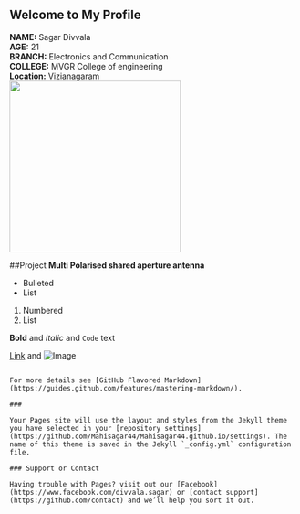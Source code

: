 ## Welcome to My Profile
**NAME:** Sagar Divvala <br>
**AGE:** 21 <br>
**BRANCH:** Electronics and Communication <br>
**COLLEGE:** MVGR College of engineering <br>
**Location:** Vizianagaram <br>
<img src="https://lh3.googleusercontent.com/hUA6L9wE06PjixZ5ZKclUbKj2A8iSdrGWqFjnv_7Ie3aRzFbjpFw00suIL9Uu91788mcaom40dvBDKJhndU-YnuBMVYplHWNMPrQEKsEX_L6PGlm21ekSsxFEa5TFNwOu0QleZ-71U6dxs-I7Mmliw1CxpmDW1RG1pNi5_NjUiUrTm0mOGcl6uYZTLun4-baFh-3MDONPhocTOv9MokvWjU6KB3QBqy5K88JOz9bPws4fh32KZE36qvz9mJRhs3jlwrmB2I5Ng8jJHAJgdPsR5lb6fNL6K37tcBPG97E2wNY-qZpMuU7uE4lA9DdXxyVoF9A22rCDAPu1lJ2MmP42obt83nYWqlb1wF1ZjlBIbBubcpWX80bg-VAJkQs76nP8CQUaJk6dH76pmLoGzwSFBzvXrv_IjVwBP8ipbhIhYRy4WTLg_wCSyp-xAszZzDPDdD_RBbbHtLRjM_odfrs50bpRrYwLjD1HeV9Ji4_uroTPeSMQrqXbZDNnEHxpjNteNA6w5XOYu6eYFfd5KAT0WDUnLyBPBFHu8q79-XtaF1sq5giQRxrjmzzNYLGmhmYNaXgkgRWf-omwJiwAvqI3dnvcyICDUL_eBAPqhVMC1gFi5UZqvIuT6aviZrAaw7F9pC0Pp14khQBaHLNJeQlr7gpWg=s608-no" width="300" height="300"><br>

##Project
**Multi Polarised shared aperture antenna**

- Bulleted
- List

1. Numbered
2. List

**Bold** and _Italic_ and `Code` text

[Link](https://photos.app.goo.gl/JT2UExEvQJmz7STa9) and ![Image](https://photos.app.goo.gl/JT2UExEvQJmz7STa9)
```

For more details see [GitHub Flavored Markdown](https://guides.github.com/features/mastering-markdown/).

### 

Your Pages site will use the layout and styles from the Jekyll theme you have selected in your [repository settings](https://github.com/Mahisagar44/Mahisagar44.github.io/settings). The name of this theme is saved in the Jekyll `_config.yml` configuration file.

### Support or Contact

Having trouble with Pages? visit out our [Facebook](https://www.facebook.com/divvala.sagar) or [contact support](https://github.com/contact) and we’ll help you sort it out.
